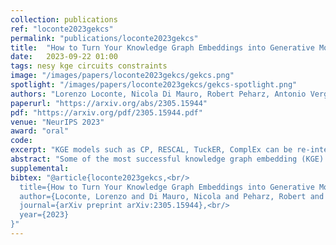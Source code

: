 ```yaml
---
collection: publications
ref: "loconte2023gekcs"
permalink: "publications/loconte2023gekcs"
title:  "How to Turn Your Knowledge Graph Embeddings into Generative Models via Probabilistic Circuits"
date:   2023-09-22 01:00
tags: nesy kge circuits constraints
image: "/images/papers/loconte2023gekcs/gekcs.png"
spotlight: "/images/papers/loconte2023gekcs/gekcs-spotlight.png"
authors: "Lorenzo Loconte, Nicola Di Mauro, Robert Peharz, Antonio Vergari"
paperurl: "https://arxiv.org/abs/2305.15944"
pdf: "https://arxiv.org/pdf/2305.15944.pdf"
venue: "NeurIPS 2023"
award: "oral"
code:
excerpt: "KGE models such as CP, RESCAL, TuckER, ComplEx can be re-interpreted as circuits to unlock their generative capabilities, scaling up inference and learning and guaranteeing the satisfaction of logical constraints by design."
abstract: "Some of the most successful knowledge graph embedding (KGE) models for link prediction -- CP, RESCAL, TuckER, ComplEx -- can be interpreted as energy-based models. Under this perspective they are not amenable for exact maximum-likelihood estimation (MLE), sampling and struggle to integrate logical constraints. This work re-interprets the score functions of these KGEs as circuits -- constrained computational graphs allowing efficient marginalisation. Then, we design two recipes to obtain efficient generative circuit models by either restricting their activations to be non-negative or squaring their outputs. Our interpretation comes with little or no loss of performance for link prediction, while the circuits framework unlocks exact learning by MLE, efficient sampling of new triples, and guarantee that logical constraints are satisfied by design. Furthermore, our models scale more gracefully than the original KGEs on graphs with millions of entities. "
supplemental: 
bibtex: "@article{loconte2023gekcs,<br/>
  title={How to Turn Your Knowledge Graph Embeddings into Generative Models via Probabilistic Circuits},<br/>
  author={Loconte, Lorenzo and Di Mauro, Nicola and Peharz, Robert and Vergari, Antonio},<br/>
  journal={arXiv preprint arXiv:2305.15944},<br/>
  year={2023}
}"
---
```

